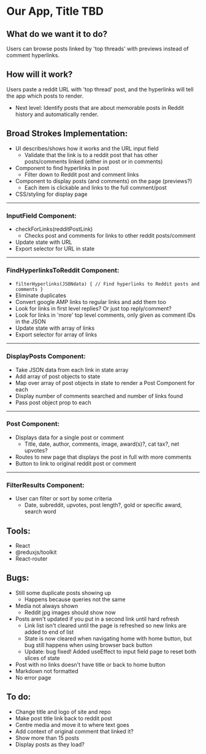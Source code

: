 # Our App, Title TBD

## What do we want it to do?

Users can browse posts linked by 'top threads' with previews instead of comment hyperlinks.

## How will it work?

Users paste a reddit URL with 'top thread' post, and the hyperlinks will tell the app which posts to render.

 - Next level: Identify posts that are about memorable posts in Reddit history and automatically render.

## Broad Strokes Implementation:

 - UI describes/shows how it works and the URL input field
    - Validate that the link is to a reddit post that has other posts/comments linked (either in post or in comments)
 - Component to find hyperlinks in post
    - Filter down to Reddit post and comment links
 - Component to display posts (and comments) on the page (previews?)
    - Each item is clickable and links to the full comment/post
 - CSS/styling for display page

---

### InputField Component:

 - checkForLinks(redditPostLink)
    - Checks post and comments for links to other reddit posts/comment
 - Update state with URL
 - Export selector for URL in state

---

### FindHyperlinksToReddit Component:

 - `filterHyperlinks(JSONdata) {
     // Find hyperlinks to Reddit posts and comments
 }`
 - Eliminate duplicates
 - Convert google AMP links to regular links and add them too
 - Look for links in first level replies? Or just top reply/comment?
 - Look for links in 'more' top level comments, only given as comment IDs in the JSON
 - Update state with array of links
 - Export selector for array of links

---

### DisplayPosts Component:

 - Take JSON data from each link in state array
 - Add array of post objects to state
 - Map over array of post objects in state to render a Post Component for each
 - Display number of comments searched and number of links found
 - Pass post object prop to each <Post />

---

### Post Component:

 - Displays data for a single post or comment
   - Title, date, author, comments, image, award(s)?, cat tax?, net upvotes?
 - Routes to new page that displays the post in full with more comments
 - Button to link to original reddit post or comment

---

### FilterResults Component:

 - User can filter or sort by some criteria 
   - Date, subreddit, upvotes, post length?, gold or specific award, search word


## Tools:

 - React
 - @reduxjs/toolkit
 - React-router

## Bugs:

 - Still some duplicate posts showing up
   - Happens because queries not the same
 - Media not always shown
   - Reddit jpg images should show now
 - Posts aren't updated if you put in a second link until hard refresh
   - Link list isn't cleared until the page is refreshed so new links are added to end of list
   - State is now cleared when navigating home with home button, but bug still happens when using browser back button
   - Update: bug fixed! Added useEffect to input field page to reset both slices of state
 - Post with no links doesn't have title or back to home button
 - Markdown not formatted
 - No error page

## To do:

 - Change title and logo of site and repo
 - Make post title link back to reddit post
 - Centre media and move it to where text goes
 - Add context of original comment that linked it?
 - Show more than 15 posts
 - Display posts as they load?
